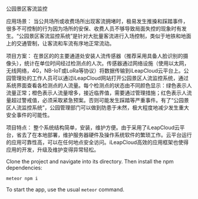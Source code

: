 公园景区客流监控

应用场景：
当公共场所或收费场所出现客流拥堵时，极易发生推搡和踩踏事件，很多不可控制的行为因为场所的安保、收费人员不够导致局面失控的现象时有发生。“公园景区客流监控系统”是针对大批量客流进行入场控制，类似于地铁和地面上的交通管制，让客流和车流有序地正常流动。

项目方案：
在景区的的主要通道处安装人流传感器（推荐采用具备人脸识别的摄像头），统计在单位时间经过检测点的人次。传感器通过网络设施（使用以太网，无线网络，4G，NB-IoT或LoRa等协议）将数据传输到iLeapCloud云平台上。公园管理处的工作人员可以通过iLeapCloud网站打开公园景区人流监控系统，通过系统界面查看各检测点的人流量。每个检测点的状态由不同颜色显示：绿色表示人流量正常；橙色表示人流量增多，接近临界值，需要通过管理措施；红色表示人流量超过警戒值，必须采取紧急预案。否则可能发生踩踏等严重事件。有了“公园景区人流监控系统”，公园管理部门可以做到防患于未然，极大程度地减少发生重大安全事件的可能性。

项目特点：
整个系统结构简单，安装，维护方便。由于采用了iLeapCloud云平台，省去了在本地部署，维护服务器硬件及操作系统软件的繁琐工作。云平台运行的应用可靠性高，可以在任何地点安全访问。iLeapCloud高效的应用框架也使得应用的开发，升级及维护变得异常轻松。



Clone the project and navigate into its directory. Then install the npm dependencies:

```
meteor npm i
```

To start the app, use the usual `meteor` command.
